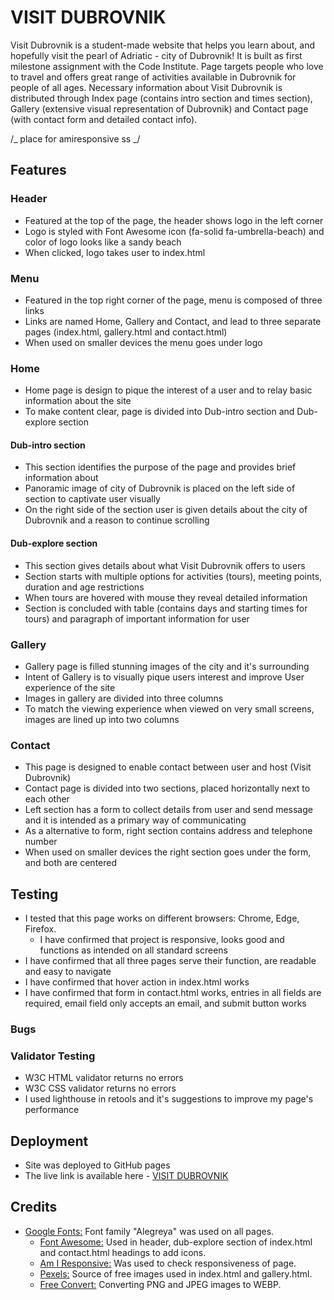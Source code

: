 # VISIT DUBROVNIK

Visit Dubrovnik is a student-made website that helps you learn about, and hopefully visit the pearl of Adriatic - city of Dubrovnik! It is built as first milestone assignment with the Code Institute. Page targets people who love to travel and offers great range of activities available in Dubrovnik for people of all ages. Necessary information about Visit Dubrovnik is distributed through Index page (contains intro section and times section), Gallery (extensive visual representation of Dubrovnik) and Contact page (with contact form and detailed contact info).

/_ place for amiresponsive ss _/

## Features

### Header

- Featured at the top of the page, the header shows logo in the left corner
- Logo is styled with Font Awesome icon (fa-solid fa-umbrella-beach) and color of logo looks like a sandy beach
- When clicked, logo takes user to index.html

### Menu

- Featured in the top right corner of the page, menu is composed of three links
- Links are named Home, Gallery and Contact, and lead to three separate pages (index.html, gallery.html and contact.html)
- When used on smaller devices the menu goes under logo

### Home

- Home page is design to pique the interest of a user and to relay basic information about the site
- To make content clear, page is divided into Dub-intro section and Dub-explore section

#### Dub-intro section

- This section identifies the purpose of the page and provides brief information about
- Panoramic image of city of Dubrovnik is placed on the left side of section to captivate user visually
- On the right side of the section user is given details about the city of Dubrovnik and a reason to continue scrolling

#### Dub-explore section

- This section gives details about what Visit Dubrovnik offers to users
- Section starts with multiple options for activities (tours), meeting points, duration and age restrictions
- When tours are hovered with mouse they reveal detailed information
- Section is concluded with table (contains days and starting times for tours) and paragraph of important information for user

### Gallery

- Gallery page is filled stunning images of the city and it's surrounding
- Intent of Gallery is to visually pique users interest and improve User experience of the site
- Images in gallery are divided into three columns
- To match the viewing experience when viewed on very small screens, images are lined up into two columns

### Contact

- This page is designed to enable contact between user and host (Visit Dubrovnik)
- Contact page is divided into two sections, placed horizontally next to each other
- Left section has a form to collect details from user and send message and it is intended as a primary way of communicating
- As a alternative to form, right section contains address and telephone number
- When used on smaller devices the right section goes under the form, and both are centered

## Testing

- I tested that this page works on different browsers: Chrome, Edge, Firefox.
  - I have confirmed that project is responsive, looks good and functions as intended on all standard screens
- I have confirmed that all three pages serve their function, are readable and easy to navigate
- I have confirmed that hover action in index.html works
- I have confirmed that form in contact.html works, entries in all fields are required, email field only accepts an email, and submit button works

### Bugs

### Validator Testing

- W3C HTML validator returns no errors
- W3C CSS validator returns no errors
- I used lighthouse in retools and it's suggestions to improve my page's performance

## Deployment

- Site was deployed to GitHub pages
- The live link is available here - [VISIT DUBROVNIK](https://staman1702.github.io/visit-dubrovnik/)

## Credits

- [Google Fonts:](https://fonts.google.com/) Font family "Alegreya" was used on all pages.
  - [Font Awesome:](https://fontawesome.com/) Used in header, dub-explore section of index.html and contact.html headings to add icons.
  - [Am I Responsive:](http://ami.responsivedesign.is) Was used to check responsiveness of page.
  - [Pexels:](https://www.pexels.com/) Source of free images used in index.html and gallery.html.
  - [Free Convert:](https://www.freeconvert.com/) Converting PNG and JPEG images to WEBP.
